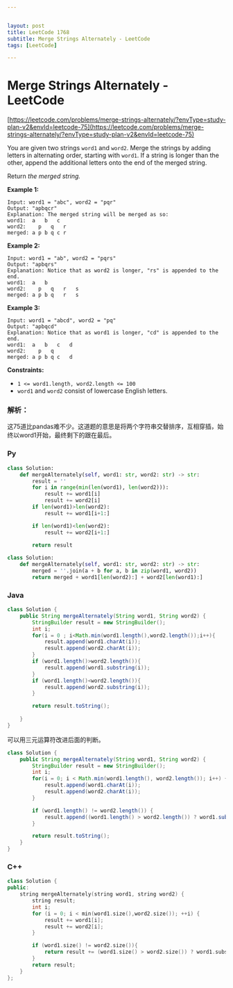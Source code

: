 ```yaml
---


layout: post
title: LeetCode 1768
subtitle: Merge Strings Alternately - LeetCode
tags: [LeetCode]

---
```


<head>
    <script src="https://cdn.mathjax.org/mathjax/latest/MathJax.js?config=TeX-AMS-MML_HTMLorMML" type="text/javascript"></script>
    <script type="text/x-mathjax-config">
        MathJax.Hub.Config({
            tex2jax: {
            skipTags: ['script', 'noscript', 'style', 'textarea', 'pre'],
            inlineMath: [['$','$']]
            }
        });
    </script>
</head>


# Merge Strings Alternately - LeetCode

[https://leetcode.com/problems/merge-strings-alternately/?envType=study-plan-v2&envId=leetcode-75](https://leetcode.com/problems/merge-strings-alternately/?envType=study-plan-v2&envId=leetcode-75)


You are given two strings `word1` and `word2`. Merge the strings by adding letters in alternating order, starting with `word1`. If a string is longer than the other, append the additional letters onto the end of the merged string.

Return *the merged string.*

**Example 1:**

```
Input: word1 = "abc", word2 = "pqr"
Output: "apbqcr"
Explanation: The merged string will be merged as so:
word1:  a   b   c
word2:    p   q   r
merged: a p b q c r

```

**Example 2:**

```
Input: word1 = "ab", word2 = "pqrs"
Output: "apbqrs"
Explanation: Notice that as word2 is longer, "rs" is appended to the end.
word1:  a   b
word2:    p   q   r   s
merged: a p b q   r   s

```

**Example 3:**

```
Input: word1 = "abcd", word2 = "pq"
Output: "apbqcd"
Explanation: Notice that as word1 is longer, "cd" is appended to the end.
word1:  a   b   c   d
word2:    p   q
merged: a p b q c   d

```

**Constraints:**

- `1 <= word1.length, word2.length <= 100`
- `word1` and `word2` consist of lowercase English letters.

### 解析：

这75道比pandas难不少。这道题的意思是将两个字符串交替排序，互相穿插，始终以word1开始，最终剩下的跟在最后。

### Py

```python
class Solution:
    def mergeAlternately(self, word1: str, word2: str) -> str:
        result = ''
        for i in range(min(len(word1), len(word2))):
            result += word1[i]
            result += word2[i]
        if len(word1)>len(word2):
            result += word1[i+1:]

        if len(word1)<len(word2):
            result += word2[i+1:]
        
        return result
```

```python
class Solution:
    def mergeAlternately(self, word1: str, word2: str) -> str:
        merged = ''.join(a + b for a, b in zip(word1, word2))
        return merged + word1[len(word2):] + word2[len(word1):]
```

### Java

```java
class Solution {
    public String mergeAlternately(String word1, String word2) {
        StringBuilder result = new StringBuilder();
        int i;
        for(i = 0 ; i<Math.min(word1.length(),word2.length());i++){
            result.append(word1.charAt(i));
            result.append(word2.charAt(i));
        }
        if (word1.length()>word2.length()){
            result.append(word1.substring(i));
        }
        if (word1.length()<word2.length()){
            result.append(word2.substring(i));
        }

        return result.toString();
        
    }
}
```

可以用三元运算符改进后面的判断。

```java
class Solution {
    public String mergeAlternately(String word1, String word2) {
        StringBuilder result = new StringBuilder();
        int i;
        for(i = 0; i < Math.min(word1.length(), word2.length()); i++) {
            result.append(word1.charAt(i));
            result.append(word2.charAt(i));
        }

        if (word1.length() != word2.length()) {
            result.append((word1.length() > word2.length()) ? word1.substring(i) : word2.substring(i));
        }

        return result.toString();
    }
}
```

### C++

```cpp
class Solution {
public:
    string mergeAlternately(string word1, string word2) {
        string result;
        int i;
        for (i = 0; i < min(word1.size(),word2.size()); ++i) {
            result += word1[i];
            result += word2[i];
        }

        if (word1.size() != word2.size()){
            return result += (word1.size() > word2.size()) ? word1.substr(i): word2.substr(i);
        }
        return result;
    }
};
```